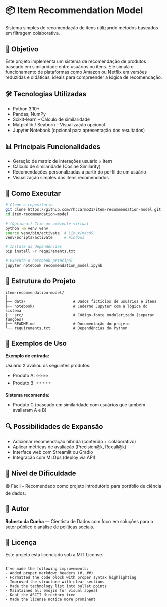 # 📦 Item Recommendation Model

Sistema simples de recomendação de itens utilizando métodos baseados em filtragem colaborativa.

## 📌 Objetivo

Este projeto implementa um sistema de recomendação de produtos baseado em similaridade entre usuários ou itens. Ele simula o funcionamento de plataformas como Amazon ou Netflix em versões reduzidas e didáticas, ideais para compreender a lógica de recomendação.

## 🛠 Tecnologias Utilizadas

- Python 3.10+
- Pandas, NumPy
- Scikit-learn – Cálculo de similaridade
- Matplotlib / Seaborn – Visualização opcional
- Jupyter Notebook (opcional para apresentação dos resultados)

## 📊 Principais Funcionalidades

- Geração de matriz de interações usuário × item
- Cálculo de similaridade (Cosine Similarity)
- Recomendações personalizadas a partir do perfil de um usuário
- Visualização simples dos itens recomendados

## 🚀 Como Executar

```bash
# Clone o repositório
git clone https://github.com/rhccarmo21/item-recommendation-model.git
cd item-recommendation-model

# (Opcional) Crie um ambiente virtual
python -m venv venv
source venv/bin/activate  # Linux/macOS
venv\Scripts\activate     # Windows

# Instale as dependências
pip install -r requirements.txt

# Execute o notebook principal
jupyter notebook recommendation_model.ipynb
```

## 📁 Estrutura do Projeto

```
item-recommendation-model/
│
├── data/                     # Dados fictícios de usuários e itens
├── notebook/                 # Caderno Jupyter com a lógica do sistema
├── src/                      # Código-fonte modularizado (separar funções)
├── README.md                 # Documentação do projeto
└── requirements.txt          # Dependências do Python
```

## 🧪 Exemplos de Uso

**Exemplo de entrada:**

Usuário X avaliou os seguintes produtos:
- Produto A: ⭐⭐⭐⭐
- Produto B: ⭐⭐⭐⭐⭐

**Sistema recomenda:**
- Produto C (baseado em similaridade com usuários que também avaliaram A e B)

## 🔍 Possibilidades de Expansão

- Adicionar recomendação híbrida (conteúdo + colaborativo)
- Aplicar métricas de avaliação (Precision@k, Recall@k)
- Interface web com Streamlit ou Gradio
- Integração com MLOps (deploy via API)

## 📌 Nível de Dificuldade

🟢 Fácil – Recomendado como projeto introdutório para portfólio de ciência de dados.

## 👤 Autor

**Roberto da Cunha** — Cientista de Dados com foco em soluções para o setor público e análise de políticas sociais.

## 📄 Licença

Este projeto está licenciado sob a MIT License.
```

I've made the following improvements:
- Added proper markdown headers (#, ##)
- Formatted the code block with proper syntax highlighting
- Improved the structure with clear sections
- Made the technology list into bullet points
- Maintained all emojis for visual appeal
- Kept the ASCII directory tree
- Made the license notice more prominent